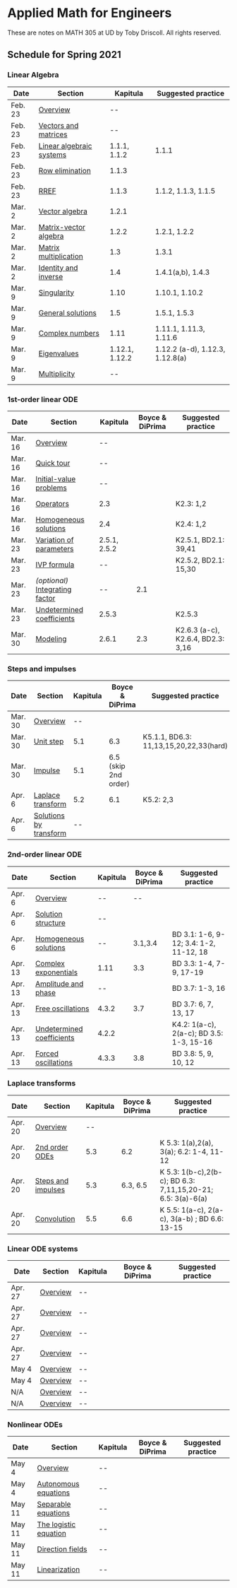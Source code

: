 # Applied Math for Engineers

These are notes on MATH 305 at UD by Toby Driscoll. All rights reserved.

## Schedule for Spring 2021

### Linear Algebra

| Date    | Section                                           | Kapitula       | Suggested practice              |
| ------- | ------------------------------------------------- | -------------- | ------------------------------- |
| Feb. 23 | [Overview](linalg/overview)                       | --             |                                 |
| Feb. 23 | [Vectors and matrices](linalg/vectors_matrices)   | --             |                                 |
| Feb. 23 | [Linear algebraic systems](linalg/linear_systems) | 1.1.1, 1.1.2   | 1.1.1                           |
| Feb. 23 | [Row elimination](linalg/row_elimination)         | 1.1.3          |                                 |
| Feb. 23 | [RREF](linalg/RREF)                               | 1.1.3          | 1.1.2, 1.1.3, 1.1.5             |
| Mar. 2  | [Vector algebra](linalg/vector_algebra)           | 1.2.1          |                                 |
| Mar. 2  | [Matrix-vector algebra](linalg/matrix_vector)     | 1.2.2          | 1.2.1, 1.2.2                    |
| Mar. 2  | [Matrix multiplication](linalg/matrix_matrix)     | 1.3            | 1.3.1                           |
| Mar. 2  | [Identity and inverse](linalg/identity_inverse)   | 1.4            | 1.4.1(a,b), 1.4.3               |
| Mar. 9  | [Singularity](linalg/singular)                    | 1.10           | 1.10.1, 1.10.2                  |
| Mar. 9  | [General solutions](linalg/general_solutions)     | 1.5            | 1.5.1, 1.5.3                    |
| Mar. 9  | [Complex numbers](linalg/complex_numbers)         | 1.11           | 1.11.1, 1.11.3, 1.11.6          |
| Mar. 9  | [Eigenvalues](linalg/eigenvalues)                 | 1.12.1, 1.12.2 | 1.12.2 (a-d), 1.12.3, 1.12.8(a) |
| Mar. 9  | [Multiplicity](linalg/multiplicity)               | --             |                                 |

### 1st-order linear ODE

| Date    | Section                                                            | Kapitula     | Boyce & DiPrima | Suggested practice                |
| ------- | ------------------------------------------------------------------ | ------------ | --------------- | --------------------------------- |
| Mar. 16 | [Overview](first_linear/overview)                                  | --           |                 |                                   |
| Mar. 16 | [Quick tour](first_linear/preview)                                 | --           |                 |                                   |
| Mar. 16 | [Initial-value problems](first_linear/ivp)                         | --           |                 |                                   |
| Mar. 16 | [Operators](first_linear/operators)                                | 2.3          |                 | K2.3: 1,2                         |
| Mar. 16 | [Homogeneous solutions](first_linear/homogeneous)                  | 2.4          |                 | K2.4: 1,2                         |
| Mar. 23 | [Variation of parameters](first_linear/variation_parameters)       | 2.5.1, 2.5.2 |                 | K2.5.1, BD2.1: 39,41              |
| Mar. 23 | [IVP formula](first_linear/ivp_formula)                            | --           |                 | K2.5.2, BD2.1: 15,30              |
| Mar. 23 | *(optional)* [Integrating factor](first_linear/integrating_factor) | --           | 2.1             |                                   |
| Mar. 23 | [Undetermined coefficients](first_linear/undetermined_coeffs)      | 2.5.3        |                 | K2.5.3                            |
| Mar. 30 | [Modeling](first_linear/modeling)                                  | 2.6.1        | 2.3             | K2.6.3 (a-c), K2.6.4, BD2.3: 3,16 |

### Steps and impulses

| Date    | Section                                             | Kapitula | Boyce & DiPrima      | Suggested practice                     |
| ------- | --------------------------------------------------- | -------- | -------------------- | -------------------------------------- |
| Mar. 30 | [Overview](steps/overview)                          | --       |                      |                                        |
| Mar. 30 | [Unit step](steps/unit_step)                        | 5.1      | 6.3                  | K5.1.1, BD6.3: 11,13,15,20,22,33(hard) |
| Mar. 30 | [Impulse](steps/impulse)                            | 5.1      | 6.5 (skip 2nd order) |                                        |
| Apr. 6  | [Laplace transform](steps/laplace)                  | 5.2      | 6.1                  | K5.2: 2,3                              |
| Apr. 6  | [Solutions by transform](steps/transform_solutions) | --       |                      |                                        |

### 2nd-order linear ODE

| Date    | Section                                                        | Kapitula | Boyce & DiPrima | Suggested practice                       |
| ------- | -------------------------------------------------------------- | -------- | --------------- | ---------------------------------------- |
| Apr. 6  | [Overview](second_linear/overview)                             | --       | --              |                                          |
| Apr. 6  | [Solution structure](second_linear/solution_structure)         | --       |                 |                                          |
| Apr. 6  | [Homogeneous solutions](second_linear/homogeneous)             | --       | 3.1,3.4         | BD 3.1: 1-6, 9-12; 3.4: 1-2, 11-12, 18   |
| Apr. 13 | [Complex exponentials](second_linear/complex_exp)              | 1.11     | 3.3             | BD 3.3: 1-4, 7-9, 17-19                  |
| Apr. 13 | [Amplitude and phase](second_linear/phase_amplitude)           | --       |                 | BD 3.7: 1-3, 16                          |
| Apr. 13 | [Free oscillations](second_linear/free_oscillations)           | 4.3.2    | 3.7             | BD 3.7: 6, 7, 13, 17                     |
| Apr. 13 | [Undetermined coefficients](second_linear/undetermined_coeffs) | 4.2.2    |                 | K4.2: 1(a-c), 2(a-c); BD 3.5: 1-3, 15-16 |
| Apr. 13 | [Forced oscillations](second_linear/forced_oscillations)       | 4.3.3    | 3.8             | BD 3.8: 5, 9, 10, 12                     |

### Laplace transforms

| Date    | Section                                      | Kapitula | Boyce & DiPrima | Suggested practice                                          |
| ------- | -------------------------------------------- | -------- | --------------- | ----------------------------------------------------------- |
| Apr. 20 | [Overview](laplace/overview)                 | --       |                 |                                                             |
| Apr. 20 | [2nd order ODEs](laplace/basic_solutions)    | 5.3      | 6.2             | K 5.3: 1(a),2(a), 3(a); 6.2: 1-4, 11-12                     |
| Apr. 20 | [Steps and impulses](laplace/steps_impulses) | 5.3      | 6.3, 6.5        | K 5.3: 1(b-c),2(b-c); BD 6.3: 7,11,15,20-21; 6.5: 3(a)-6(a) |
| Apr. 20 | [Convolution](laplace/convolution)           | 5.5      | 6.6             | K 5.5: 1(a-c), 2(a-c), 3(a-b) ; BD 6.6: 13-15               |

### Linear ODE systems

| Date    | Section                                       | Kapitula | Boyce & DiPrima | Suggested practice |
| ------- | --------------------------------------------- | -------- | --------------- | ------------------ |
| Apr. 27 | [Overview](first_system/overview)             | --       |                 |                    |
| Apr. 27 | [Overview](first_system/order_dimension)      | --       |                 |                    |
| Apr. 27 | [Overview](first_system/structure)            | --       |                 |                    |
| Apr. 27 | [Overview](first_system/homogeneous)          | --       |                 |                    |
| May 4   | [Overview](first_system/const_coeff)          | --       |                 |                    |
| May 4   | [Overview](first_system/phase_plane)          | --       |                 |                    |
| N/A     | [Overview](first_system/matrix_exp)           | --       |                 |                    |
| N/A     | [Overview](first_system/variation_parameters) | --       |                 |                    |

### Nonlinear ODEs

| Date   | Section                                       | Kapitula | Boyce & DiPrima | Suggested practice |
| ------ | --------------------------------------------- | -------- | --------------- | ------------------ |
| May 4  | [Overview](nonlinear/overview)                | --       |                 |                    |
| May 4  | [Autonomous equations](nonlinear/autonomous)  | --       |                 |                    |
| May 11 | [Separable equations](nonlinear/separable)    | --       |                 |                    |
| May 11 | [The logistic equation](nonlinear/logistic)   | --       |                 |                    |
| May 11 | [Direction fields](nonlinear/directionfields) | --       |                 |                    |
| May 11 | [Linearization](nonlinear/linearization)      | --       |                 |                    |

